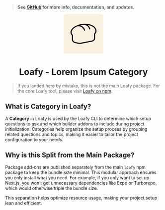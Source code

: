 > **See [GitHub](https://github.com/hexaaagon/loafy) for more info, documentation, and updates.**

<div align="middle">
  <picture>
    <img src="https://raw.githubusercontent.com/hexaaagon/loafy/refs/heads/main/.github/assets/loafy.png" alt="Loafy Logo" height="128" width="128" />
  </picture>
</div>

<h1 align="center">Loafy - Lorem Ipsum Category</h1>

> If you landed here by mistake, this is not the main Loafy package. For the core Loafy tool, please visit [Loafy on npm](https://npmjs.com/package/loafy).

## What is Category in Loafy?

A **Category** in Loafy is used by the Loafy CLI to determine which setup questions to ask and which builder addons to include during project initialization. Categories help organize the setup process by grouping related questions and topics, making it easier to tailor the project configuration to your needs.

## Why is this Split from the Main Package?

Package add-ons are published separately from the main `loafy` npm package to keep the bundle size minimal. This modular approach ensures you only install what you need. For example, if you only want to set up Next.js, you won’t get unnecessary dependencies like Expo or Turborepo, which would otherwise triple the bundle size.

This separation helps optimize resource usage, making your project setup lean and efficient.